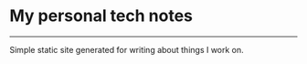 # My personal tech notes
----------------------------------------------------

Simple static site generated for writing about things I work on. 

